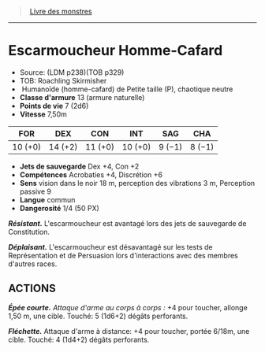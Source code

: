 ﻿> [Livre des monstres](tome_of_beasts_old.md)

---

# Escarmoucheur Homme-Cafard

- Source: (LDM p238)(TOB p329)
- TOB: Roachling Skirmisher
-  Humanoïde (homme-cafard) de Petite taille (P), chaotique neutre
- **Classe d'armure** 13 (armure naturelle)
- **Points de vie** 7 (2d6)
- **Vitesse** 7,50m

|FOR|DEX|CON|INT|SAG|CHA|
|---|---|---|---|---|---|
|10 (+0)|14 (+2)|11 (+0)|10 (+0)|9 (−1)|8 (−1)|

- **Jets de sauvegarde** Dex +4, Con +2
- **Compétences** Acrobaties +4, Discrétion +6
- **Sens** vision dans le noir 18 m, perception des vibrations 3 m, Perception passive 9
- **Langue** commun
- **Dangerosité** 1/4 (50 PX)

**_Résistant._** L'escarmoucheur est avantagé lors des jets de sauvegarde de Constitution.

**_Déplaisant._** L'escarmoucheur est désavantagé sur les tests de Représentation et de Persuasion lors d'interactions avec des membres d'autres races.

## ACTIONS

**_Épée courte._** _Attaque d'arme au corps à corps :_ +4 pour toucher, allonge 1,50 m, une cible. Touché: 5 (1d6+2) dégâts perforants.

**_Fléchette._** Attaque d'arme à distance: +4 pour toucher, portée 6/18m, une cible. Touché: 4 (1d4+2) dégâts perforants.

